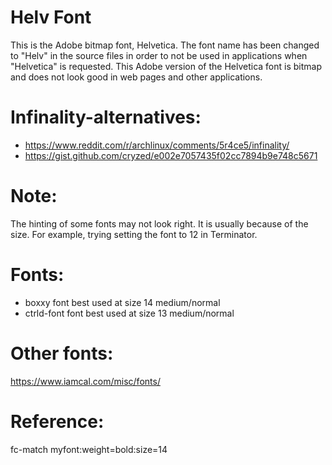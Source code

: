 

Helv Font
==========
This is the Adobe bitmap font, Helvetica. The font name
has been changed to "Helv" in the source files
in order to not be used in applications
when "Helvetica" is requested. This Adobe version of the Helvetica
font is bitmap and does not look good in web pages and other
applications.

Infinality-alternatives:
===========================

* https://www.reddit.com/r/archlinux/comments/5r4ce5/infinality/
* https://gist.github.com/cryzed/e002e7057435f02cc7894b9e748c5671

Note:
====================================

The hinting of some fonts may not look right.
It is usually because of the size.
For example, trying setting the font to 12 in Terminator.

Fonts:
========
* boxxy font best used at size 14 medium/normal
* ctrld-font font best used at size 13 medium/normal

Other fonts:
=============
https://www.iamcal.com/misc/fonts/

Reference:
====================================

fc-match myfont:weight=bold:size=14
